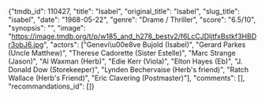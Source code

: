 {"tmdb_id": 110427, "title": "Isabel", "original_title": "Isabel", "slug_title": "isabel", "date": "1968-05-22", "genre": "Drame / Thriller", "score": "6.5/10", "synopsis": "", "image": "https://image.tmdb.org/t/p/w185_and_h278_bestv2/f6LcCJDljtfxBstkf3HBDr3obJ6.jpg", "actors": ["Genevi\u00e8ve Bujold (Isabel)", "Gerard Parkes (Uncle Matthew)", "Therese Cadorette (Sister Estelle)", "Marc Strange (Jason)", "Al Waxman (Herb)", "Edie Kerr (Viola)", "Elton Hayes (Eb)", "J. Donald Dow (Storekeeper)", "Lynden Bechervaise (Herb's friend)", "Ratch Wallace (Herb's Friend)", "Eric Clavering (Postmaster)"], "comments": [], "recommandations_id": []}